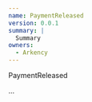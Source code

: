 ```yaml
---
name: PaymentReleased
version: 0.0.1
summary: |
  Summary
owners:
  - Arkency
---
```


PaymentReleased

...
